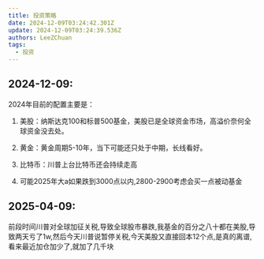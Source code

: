 ```yaml
---
title: 投资策略
date: 2024-12-09T03:24:42.301Z
update: 2024-12-09T03:24:39.536Z
authors: LeeZChuan
tags:
  - 投资
---
```


## 2024-12-09:

2024年目前的配置主要是：

1. 美股：纳斯达克100和标普500基金，美股已是全球资金市场，高溢价奈何全球资金没去处。

2. 黄金：黄金周期5-10年，当下可能还只处于中期，长线看好。

3. 比特币：川普上台比特币还会持续走高

4. 可能2025年大a如果跌到3000点以内,2800-2900考虑会买一点被动基金

## 2025-04-09:

前段时间川普对全球加征关税,导致全球股市暴跌,我基金的百分之八十都在美股,导致两天亏了1w,然后今天川普说暂停关税,今天美股又直接回本12个点,是真的离谱,看来最近加仓加少了,就加了几千块


